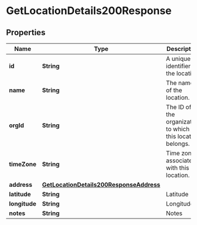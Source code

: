 

# GetLocationDetails200Response


## Properties

| Name | Type | Description | Notes |
|------------ | ------------- | ------------- | -------------|
|**id** | **String** | A unique identifier for the location. |  |
|**name** | **String** | The name of the location. |  |
|**orgId** | **String** | The ID of the organization to which this location belongs. |  [optional] |
|**timeZone** | **String** | Time zone associated with this location. |  |
|**address** | [**GetLocationDetails200ResponseAddress**](GetLocationDetails200ResponseAddress.md) |  |  |
|**latitude** | **String** | Latitude |  [optional] |
|**longitude** | **String** | Longitude |  [optional] |
|**notes** | **String** | Notes |  [optional] |



